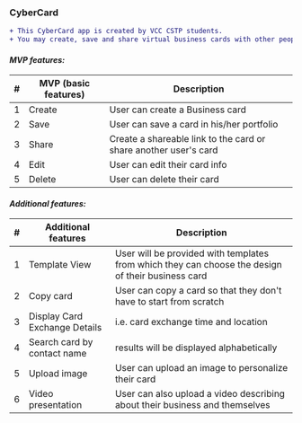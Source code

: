 ### CyberCard 

```diff
+ This CyberCard app is created by VCC CSTP students. 
+ You may create, save and share virtual business cards with other people
```

#### _MVP features:_

| # | MVP (basic features) | Description |
| - | ------ | ------ |
| 1 | Create| User can create a Business card |
| 2 | Save | User can save a card in his/her portfolio |
| 3 | Share | Create a shareable link to the card or share another user's card|
| 4 | Edit | User can edit their card info |
| 5 | Delete | User can delete their card |

#### _Additional features:_

| # | Additional features | Description |
| - | ------ | ------ |
| 1 | Template View| User will be provided with templates from which they can choose the design of their business card |
| 2 | Copy card | User can copy a card so that they don't have to start from scratch |
| 3 | Display Card Exchange Details | i.e. card exchange time and location |
| 4 | Search card by contact name | results will be displayed alphabetically | 
| 5 | Upload image | User can upload an image to personalize their card |
| 6 | Video presentation | User can also upload a video describing about their business and themselves |
